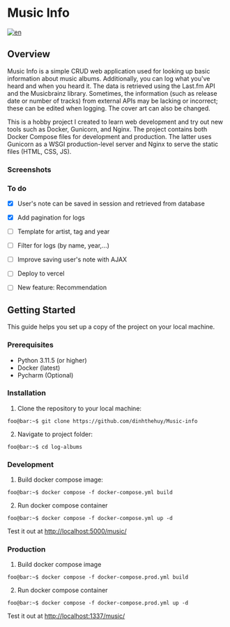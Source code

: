 # Music Info
[![en](https://img.shields.io/badge/lang-en-yellow.svg)](./README.md)

## Overview

Music Info is a simple CRUD web application used for looking up basic information about music albums. Additionally, you can log what you've heard and when you heard it. The data is retrieved using the Last.fm API and the Musicbrainz library. Sometimes, the information (such as release date or number of tracks) from external APIs may be lacking or incorrect; these can be edited when logging. The cover art can also be changed.

This is a hobby project I created to learn web development and try out new tools such as Docker, Gunicorn, and Nginx. The project contains both Docker Compose files for development and production. The latter uses Gunicorn as a WSGI production-level server and Nginx to serve the static files (HTML, CSS, JS).

### Screenshots 

### To do
- [x] User's note can be saved in session and retrieved from database
- [x] Add pagination for logs 
- [ ] Template for artist, tag and year
- [ ] Filter for logs (by name, year,...)
- [ ] Improve saving user's note with AJAX
- [ ] Deploy to vercel
- [ ] New feature: Recommendation


## Getting Started
This guide helps you set up a copy of the project on your local machine.


### Prerequisites
* Python 3.11.5 (or higher)
* Docker (latest)
* Pycharm (Optional)

### Installation
1. Clone the repository to your local machine:
```console
foo@bar:~$ git clone https://github.com/dinhthehuy/Music-info
```
2. Navigate to project folder:
```console
foo@bar:~$ cd log-albums
```
### Development
1. Build docker compose image:
```console
foo@bar:~$ docker compose -f docker-compose.yml build
```
2. Run docker compose container
```console
foo@bar:~$ docker compose -f docker-compose.yml up -d
```
Test it out at [http://localhost:5000/music/](http://localhost:5000/music/)

### Production
1. Build docker compose image
```console
foo@bar:~$ docker compose -f docker-compose.prod.yml build 
```
2. Run docker compose container
```console
foo@bar:~$ docker compose -f docker-compose.prod.yml up -d
```
Test it out at [http://localhost:1337/music/](http://localhost:1337/music/)
